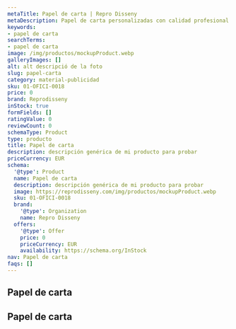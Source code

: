 ```yaml
---
metaTitle: Papel de carta | Repro Disseny
metaDescription: Papel de carta personalizadas con calidad profesional en Cataluña.
keywords:
- papel de carta
searchTerms:
- papel de carta
image: /img/productos/mockupProduct.webp
galleryImages: []
alt: alt descripció de la foto
slug: papel-carta
category: material-publicidad
sku: 01-OFICI-0018
price: 0
brand: Reprodisseny
inStock: true
formFields: []
ratingValue: 0
reviewCount: 0
schemaType: Product
type: producto
title: Papel de carta
description: descripción genérica de mi producto para probar
priceCurrency: EUR
schema:
  '@type': Product
  name: Papel de carta
  description: descripción genérica de mi producto para probar
  image: https://reprodisseny.com/img/productos/mockupProduct.webp
  sku: 01-OFICI-0018
  brand:
    '@type': Organization
    name: Repro Disseny
  offers:
    '@type': Offer
    price: 0
    priceCurrency: EUR
    availability: https://schema.org/InStock
nav: Papel de carta
faqs: []
---
```


## Papel de carta

## Papel de carta
